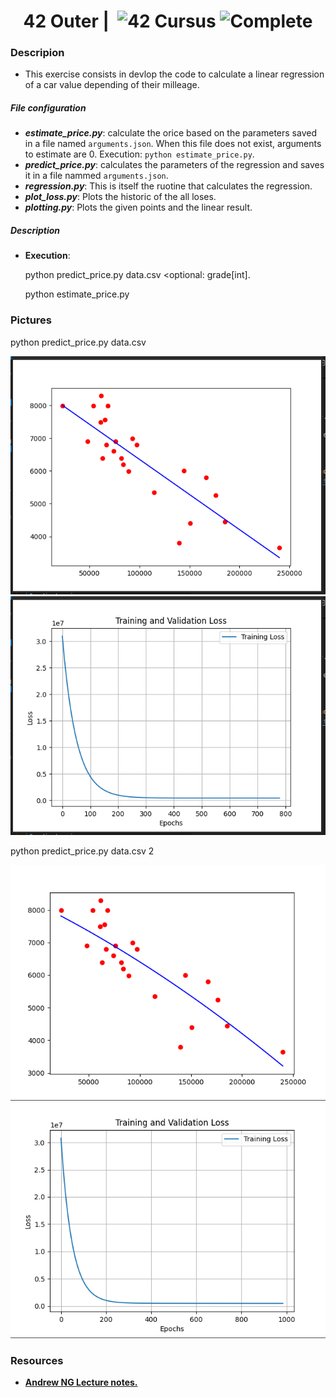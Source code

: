 <!--HEADER-->
<h1 align="center"> 42 Outer | 
 <picture>
  <source media="(prefers-color-scheme: dark)" srcset="https://cdn.simpleicons.org/42/white">
  <img alt="42" width=40 align="top" src="https://cdn.simpleicons.org/42/Black">
 </picture>
 Cursus 
 <img alt="Complete" src="https://raw.githubusercontent.com/Mqxx/GitHub-Markdown/main/blockquotes/badge/dark-theme/complete.svg">
</h1>
<!--FINISH HEADER-->

### Descripion
- This exercise consists in devlop the code to calculate a linear regression of a car value depending of their milleage.
##### File configuration
- **_estimate_price.py_**: calculate the orice based on the parameters saved in a file named `arguments.json`. When this file does not exist, arguments to estimate are 0. Execution: `python estimate_price.py`.
- **_predict_price.py_**: calculates the parameters of the regression and saves it in a file nammed `arguments.json`.
- **_regression.py_**: This is itself the ruotine that calculates the regression.
- **_plot_loss.py_**: Plots the historic of the all loses.
- **_plotting.py_**: Plots the given points and the linear result.



##### Description
- **Execution**: 
    
    python predict_price.py data.csv <optional: grade[int].

    python estimate_price.py

### Pictures
 python predict_price.py data.csv
<p>
  <img src="./pictures/Screenshot from 2025-02-21 16-22-58.png">
  <img src="./pictures/Screenshot from 2025-02-21 16-23-10.png">
</p>
 python predict_price.py data.csv 2
<p>
  <img src="./pictures/Screenshot from 2025-02-21 17-08-34.png">
  <img src="./pictures/Screenshot from 2025-02-21 17-08-42.png">
</p>

### Resources

* **[Andrew NG Lecture notes.](https://sgfin.github.io/files/notes/CS229_Lecture_Notes.pdf)**


